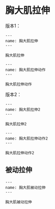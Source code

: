 # 胸大肌拉伸

版本1：

```{figure} assets/img/2022-01-17-11-03-07.png
---
name: 胸大肌拉伸
---

胸大肌拉伸
```

```{figure} assets/img/2022-01-17-11-03-41.png
---
name: 胸大肌拉伸动作
---

胸大肌拉伸动作
```

版本2：

```{figure} assets/img/2022-01-17-11-06-01.png
---
name: 胸大肌拉伸2
---

胸大肌拉伸2
```

```{figure} assets/img/2022-01-17-11-11-16.png
---
name: 胸大肌拉伸动作2
---

胸大肌拉伸动作2
```

## 被动拉伸

```{figure} /_static/img/2022-02-01-20-47-07.png
---
name: 胸大肌被动拉伸
---

胸大肌被动拉伸
```